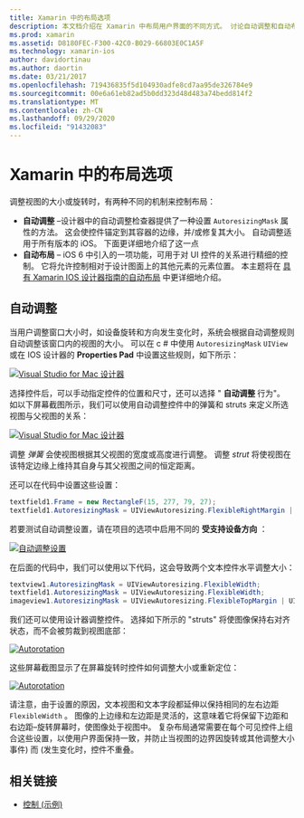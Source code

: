 ```yaml
---
title: Xamarin 中的布局选项
description: 本文档介绍在 Xamarin 中布局用户界面的不同方式。 讨论自动调整和自动布局。
ms.prod: xamarin
ms.assetid: D8180FEC-F300-42C0-B029-66803E0C1A5F
ms.technology: xamarin-ios
author: davidortinau
ms.author: daortin
ms.date: 03/21/2017
ms.openlocfilehash: 719436835f5d104930adfe8cd7aa95de326784e9
ms.sourcegitcommit: 00e6a61eb82ad5b0dd323d48d483a74bedd814f2
ms.translationtype: MT
ms.contentlocale: zh-CN
ms.lasthandoff: 09/29/2020
ms.locfileid: "91432083"
---
```

# <a name="layout-options-in-xamarinios"></a>Xamarin 中的布局选项

调整视图的大小或旋转时，有两种不同的机制来控制布局：

- **自动调整** –设计器中的自动调整检查器提供了一种设置 `AutoresizingMask` 属性的方法。 这会使控件锚定到其容器的边缘，并/或修复其大小。 自动调整适用于所有版本的 iOS。 下面更详细地介绍了这一点
- **自动布局** – iOS 6 中引入的一项功能，可用于对 UI 控件的关系进行精细的控制。 它将允许控制相对于设计图面上的其他元素的元素位置。 本主题将在  [具有 Xamarin IOS 设计器指南的自动布局](~/ios/user-interface/designer/designer-auto-layout.md) 中更详细地介绍。

## <a name="autosizing"></a>自动调整

当用户调整窗口大小时，如设备旋转和方向发生变化时，系统会根据自动调整规则自动调整该窗口内的视图的大小。 可以在 c # 中使用 `AutoresizingMask` `UIView` 或在 IOS 设计器的 **Properties Pad** 中设置这些规则，如下所示：

 [![Visual Studio for Mac 设计器](layout-options-images/image41.png)](layout-options-images/image41.png#lightbox)

选择控件后，可以手动指定控件的位置和尺寸，还可以选择 " **自动调整** 行为"。 如以下屏幕截图所示，我们可以使用自动调整控件中的弹簧和 struts 来定义所选视图与父视图的关系：

 [![Visual Studio for Mac 设计器](layout-options-images/image42.png)](layout-options-images/image42.png#lightbox)

调整 *弹簧* 会使视图根据其父视图的宽度或高度进行调整。 调整 *strut* 将使视图在该特定边缘上维持其自身与其父视图之间的恒定距离。

还可以在代码中设置这些设置：

```csharp
textfield1.Frame = new RectangleF(15, 277, 79, 27);
textfield1.AutoresizingMask = UIViewAutoresizing.FlexibleRightMargin | UIViewAutoresizing.FlexibleBottomMargin;
```

若要测试自动调整设置，请在项目的选项中启用不同的 **受支持设备方向** ：

 [![自动调整设置](layout-options-images/image43a.png)](layout-options-images/image43a.png#lightbox)

在后面的代码中，我们可以使用以下代码，这会导致两个文本控件水平调整大小：

```csharp
textview1.AutoresizingMask = UIViewAutoresizing.FlexibleWidth;
textfield1.AutoresizingMask = UIViewAutoresizing.FlexibleWidth;
imageview1.AutoresizingMask = UIViewAutoresizing.FlexibleTopMargin | UIViewAutoresizing.FlexibleLeftMargin;
```

我们还可以使用设计器调整控件。 选择如下所示的 "struts" 将使图像保持右对齐状态，而不会被剪裁到视图底部：

 [![Autorotation](layout-options-images/autoresize.png)](layout-options-images/autoresize.png#lightbox)

这些屏幕截图显示了在屏幕旋转时控件如何调整大小或重新定位：

 [![Autorotation](layout-options-images/image44a.png)](layout-options-images/image44a.png#lightbox)

请注意，由于设置的原因，文本视图和文本字段都延伸以保持相同的左右边距 `FlexibleWidth` 。 图像的上边缘和左边距是灵活的，这意味着它将保留下边距和右边距–旋转屏幕时，使图像处于视图中。 复杂布局通常需要在每个可见控件上组合这些设置，以使用户界面保持一致，并防止当视图的边界因旋转或其他调整大小事件) 而 (发生变化时，控件不重叠。

## <a name="related-links"></a>相关链接

- [控制 (示例) ](/samples/xamarin/ios-samples/controls)